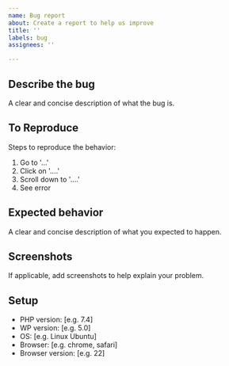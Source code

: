 ```yaml
---
name: Bug report
about: Create a report to help us improve
title: ''
labels: bug
assignees: ''

---
```


## Describe the bug
A clear and concise description of what the bug is.

## To Reproduce
Steps to reproduce the behavior:
1. Go to '...'
2. Click on '....'
3. Scroll down to '....'
4. See error

## Expected behavior
A clear and concise description of what you expected to happen.

## Screenshots
If applicable, add screenshots to help explain your problem.

## Setup
 - PHP version: [e.g. 7.4]
 - WP version: [e.g. 5.0]
 - OS: [e.g. Linux Ubuntu]
 - Browser: [e.g. chrome, safari]
 - Browser version: [e.g. 22]
